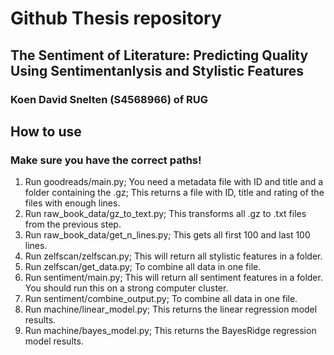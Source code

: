 # Github Thesis repository
## The Sentiment of Literature: Predicting Quality Using Sentimentanlysis and Stylistic Features
### Koen David Snelten (S4568966) of RUG

## How to use
### Make sure you have the correct paths!
1. Run goodreads/main.py;  You need a metadata file with ID and title and a folder containing the .gz; This returns a file with ID, title and rating of the files with enough lines.
2. Run raw_book_data/gz_to_text.py; This transforms all .gz to .txt files from the previous step.
3. Run raw_book_data/get_n_lines.py; This gets all first 100 and last 100 lines.
4. Run zelfscan/zelfscan.py; This will return all stylistic features in a folder.
5. Run zelfscan/get_data.py; To combine all data in one file.
6. Run sentiment/main.py; This will return all sentiment features in a folder. You should run this on a strong computer cluster.
7. Run sentiment/combine_output.py; To combine all data in one file.
8. Run machine/linear_model.py; This returns the linear regression model results.
9. Run machine/bayes_model.py; This returns the BayesRidge regression model results.
